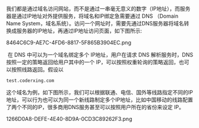 我们都是通过域名访问网站，而不是通过一串毫无意义的数字（IP地址），而服务器是通过IP地址对外提供服务，将域名和IP绑定急需要通过 DNS （Domain Name System，域名系统）。访问一个网址时，需要先通过DNS服务器将域名转换成服务器的IP地址，再通过IP地址访问页面，如下图所示:

8464C6C9-AE7C-4FD6-8817-5F865B3904EC.png

​ 在 DNS 中可以为一个域名绑定多个 IP地址，用户在请求 DNS 解析服务时，DNS 按照一定的策略返回给用户其中的一个 IP，可以按照权重轮询的策略返回，也可以按照线路返回。假设以

`test.coderxing.com`

这个域名为例，如下图所示，我们可以根据联通、电信、国外等线路指定不同的IP地址，可以行为也可以为同一个新线路制定多个IP地址，比如中国移动的线路配置了两个不同的IP，很多商用DNS服务甚至可以按照用户所在的省份来设定 IP。

1266D0A8-DEFE-4E40-8D9A-0CD3C89262F3.png


